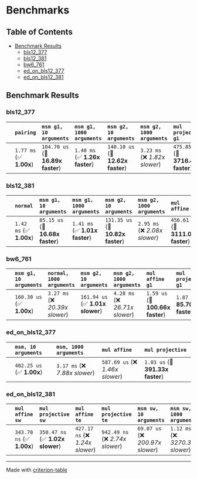 # Benchmarks

## Table of Contents

- [Benchmark Results](#benchmark-results)
    - [bls12_377](#bls12_377)
    - [bls12_381](#bls12_381)
    - [bw6_761](#bw6_761)
    - [ed_on_bls12_377](#ed_on_bls12_377)
    - [ed_on_bls12_381](#ed_on_bls12_381)

## Benchmark Results

### bls12_377

|        | `pairing`               | `msm g1, 10 arguments`            | `msm g1, 1000 arguments`          | `msm g2, 10 arguments`            | `msm g2, 1000 arguments`          | `mul projective g1`                 | `mul affine g1`                     | `mul projective g2`              | `mul affine g2`                    |
|:-------|:------------------------|:----------------------------------|:----------------------------------|:----------------------------------|:----------------------------------|:------------------------------------|:------------------------------------|:---------------------------------|:---------------------------------- |
|        | `1.77 ms` (✅ **1.00x**) | `104.70 us` (🚀 **16.89x faster**) | `1.40 ms` (✅ **1.26x faster**)    | `140.10 us` (🚀 **12.62x faster**) | `3.23 ms` (❌ *1.82x slower*)      | `475.85 ns` (🚀 **3716.47x faster**) | `452.36 ns` (🚀 **3909.45x faster**) | `1.80 us` (🚀 **981.38x faster**) | `1.54 us` (🚀 **1145.79x faster**)  |

### bls12_381

|        | `normal`                | `msm g1, 10 arguments`           | `msm g1, 1000 arguments`          | `msm g2, 10 arguments`            | `msm g2, 1000 arguments`          | `mul affine g1`                     | `mul projective g1`                 | `mul affine g2`                   | `mul projective g2`               | `groth16`                       |
|:-------|:------------------------|:---------------------------------|:----------------------------------|:----------------------------------|:----------------------------------|:------------------------------------|:------------------------------------|:----------------------------------|:----------------------------------|:------------------------------- |
|        | `1.42 ms` (✅ **1.00x**) | `85.15 us` (🚀 **16.68x faster**) | `1.41 ms` (✅ **1.01x faster**)    | `131.35 us` (🚀 **10.82x faster**) | `2.95 ms` (❌ *2.08x slower*)      | `456.61 ns` (🚀 **3111.04x faster**) | `473.29 ns` (🚀 **3001.40x faster**) | `1.25 us` (🚀 **1134.66x faster**) | `1.25 us` (🚀 **1134.66x faster**) | `4.32 ms` (❌ *3.04x slower*)    |

### bw6_761

|        | `msm g1, 10 arguments`          | `normal, 1000 arguments`          | `msm g2, 10 arguments`           | `msm g2, 1000 arguments`          | `mul affine g1`                  | `mul projective g1`             | `mul affine g2`                 | `mul projective g2`             | `pairing`                        |
|:-------|:--------------------------------|:----------------------------------|:---------------------------------|:----------------------------------|:---------------------------------|:--------------------------------|:--------------------------------|:--------------------------------|:-------------------------------- |
|        | `160.30 us` (✅ **1.00x**)       | `3.27 ms` (❌ *20.39x slower*)     | `161.94 us` (✅ **1.01x slower**) | `4.28 ms` (❌ *26.71x slower*)     | `1.59 us` (🚀 **100.66x faster**) | `1.87 us` (🚀 **85.70x faster**) | `2.00 us` (🚀 **80.06x faster**) | `1.63 us` (🚀 **98.20x faster**) | `7.39 ms` (❌ *46.11x slower*)    |

### ed_on_bls12_377

|        | `msm, 10 arguments`          | `msm, 1000 arguments`          | `mul affine`                     | `mul projective`                  |
|:-------|:-----------------------------|:-------------------------------|:---------------------------------|:--------------------------------- |
|        | `402.25 us` (✅ **1.00x**)    | `3.17 ms` (❌ *7.88x slower*)   | `587.69 us` (❌ *1.46x slower*)   | `1.03 us` (🚀 **391.33x faster**)  |

### ed_on_bls12_381

|        | `mul affine sw`           | `mul projective sw`              | `mul affine te`                  | `mul projective te`              | `msm sw, 10 arguments`            | `msm sw, 1000 arguments`          | `mwm te, 10 arguments`              | `mwm te, 1000 arguments`           |
|:-------|:--------------------------|:---------------------------------|:---------------------------------|:---------------------------------|:----------------------------------|:----------------------------------|:------------------------------------|:---------------------------------- |
|        | `343.70 ns` (✅ **1.00x**) | `350.47 ns` (✅ **1.02x slower**) | `427.17 ns` (❌ *1.24x slower*)   | `942.49 ns` (❌ *2.74x slower*)   | `69.07 us` (❌ *200.97x slower*)   | `1.12 ms` (❌ *3270.30x slower*)   | `510.70 us` (❌ *1485.88x slower*)   | `3.42 ms` (❌ *9938.15x slower*)    |

---
Made with [criterion-table](https://github.com/nu11ptr/criterion-table)

